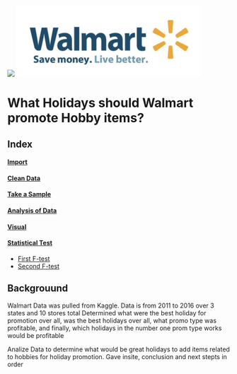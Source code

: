 ![](walmart.png)
<img src="photos/walmart.png">

# What Holidays should Walmart promote Hobby items?

## Index
#### [Import](http://localhost:8888/notebooks/Desktop/capstone_3/Walmart%20final.ipynb#imp)
#### [Clean Data]( http://localhost:8888/notebooks/Desktop/capstone_3/Walmart%20final.ipynb#cd)
#### [Take a Sample](http://localhost:8888/notebooks/Desktop/capstone_3/Walmart%20final.ipynb#ts)
#### [Analysis of Data](http://localhost:8888/notebooks/Desktop/capstone_3/Walmart%20final.ipynb#ad)
#### [Visual](http://localhost:8888/notebooks/Desktop/capstone_3/Walmart%20final.ipynb#vis)
#### [Statistical Test](http://localhost:8888/notebooks/Desktop/capstone_3/Walmart%20final.ipynb#stat)
-  [First F-test](http://localhost:8888/notebooks/Desktop/capstone_3/Walmart%20final.ipynb#ft)
-  [Second F-test](http://localhost:8888/notebooks/Desktop/capstone_3/Walmart%20final.ipynb#ft2)

## Backgrouund
Walmart Data was pulled from Kaggle.
Data is from 2011 to 2016 over 3 states and 10 stores total
Determined what were the best holiday for promotion over all, was the best holidays over all, what promo type was profitable, and finally, which holidays in the number one prom type works would be profitable

Analize Data to determine what would be great holidays to add items related to hobbies for holiday promotion. 
Gave insite, conclusion and next stepts in order 